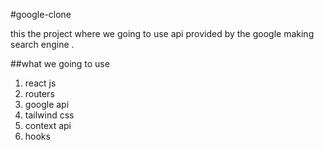 #google-clone

this the project where we going to use api provided by the google making search engine .

##what we going to use

1. react js
2. routers
3. google api
4. tailwind css
5. context api
6. hooks
